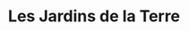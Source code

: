 ---
title: "Les Jardins de la Terre"
url: /saint-paul-dabostsford/les-jardins-de-la-terre/
shop: farm
---